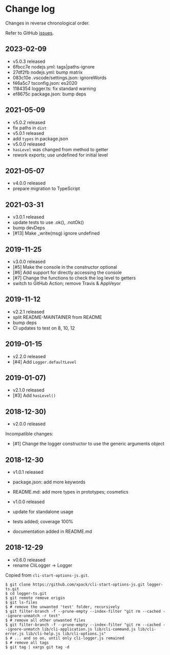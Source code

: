 # Change log

Changes in reverse chronological order.

Refer to GitHub [issues](https://github.com/xpack/logger-ts/issues/).

## 2023-02-09

* v5.0.3 released
* 6fbcc7e nodejs.yml: tags|paths-ignore
* 27df2fb nodejs.yml: bump matrix
* 083c10e .vscode/settings.json: ignoreWords
* f46a5c7 tsconfig.json: es2020
* 1184354 logger.ts: fix standard warning
* ef8675c package.json: bump deps

## 2021-05-09

* v5.0.2 released
* fix paths in `dist`
* v5.0.1 released
* add `types` in package.json
* v5.0.0 released
* `hasLevel` was changed from method to getter
* rework exports; use undefined for initial level

## 2021-05-07

* v4.0.0 released
* prepare migration to TypeScript

## 2021-03-31

* v3.0.1 released
* update tests to use .ok(), .notOk()
* bump devDeps
* [#13] Make _write(msg) ignore undefined

## 2019-11-25

* v3.0.0 released
* [#5] Make the console in the constructor optional
* [#6] Add support for directly accessing the console
* [#7] Change the functions to check the log level to getters
* switch to GitHub Action; remove Travis & AppVeyor

## 2019-11-12

* v2.2.1 released
* split README-MAINTAINER from README
* bump deps
* CI updates to test on 8, 10, 12

## 2019-01-15

* v2.2.0 released
* [#4] Add `Logger.defaultLevel`

## 2019-01-07)

* v2.1.0 released
* [#3] Add `hasLevel()`

## 2018-12-30)

* v2.0.0 released

Incompatible changes:

* [#1] Change the logger constructor to use the generic arguments object

## 2018-12-30

* v1.0.1 released
* package.json: add more keywords
* README.md: add more types in prototypes; cosmetics

* v1.0.0 released
* update for standalone usage
* tests added; coverage 100%
* documentation added in README.md

## 2018-12-29

* v0.6.0 released
* rename CliLogger -> Logger

Copied from `cli-start-options-js.git`.

```console
$ git clone https://github.com/xpack/cli-start-options-js.git logger-ts.git
$ cd logger-ts.git
$ git remote remove origin
$ git ls-files
$ # remove the unwanted 'test' folder, recursively
$ git filter-branch -f --prune-empty --index-filter "git rm --cached --ignore-unmatch -r test"
$ # remove all other unwanted files
$ git filter-branch -f --prune-empty --index-filter "git rm --cached --ignore-unmatch lib/cli-application.js lib/cli-command.js lib/cli-error.js lib/cli-help.js lib/cli-options.js"
$ # ... and so on, until only cli-logger.js remained
$ # remove all tags
$ git tag | xargs git tag -d
```
